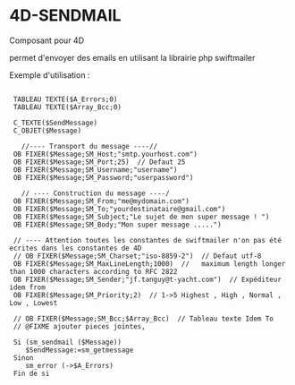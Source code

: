 # 4D-SENDMAIL

Composant pour 4D

permet d'envoyer des emails en utilisant la librairie php swiftmailer


Exemple d'utilisation : 
 
 <pre><code>
 TABLEAU TEXTE($A_Errors;0)
 TABLEAU TEXTE($Array_Bcc;0)
 
 C_TEXTE($SendMessage)
 C_OBJET($Message)
 
   //---- Transport du message ----//
 OB FIXER($Message;SM_Host;"smtp.yourhost.com")
 OB FIXER($Message;SM_Port;25)  // Defaut 25
 OB FIXER($Message;SM_Username;"username")
 OB FIXER($Message;SM_Password;"userpassword")
 
   // ---- Construction du message ----/
 OB FIXER($Message;SM_From;"me@mydomain.com")
 OB FIXER($Message;SM_To;"yourdestinataire@gmail.com")
 OB FIXER($Message;SM_Subject;"Le sujet de mon super message ! ")
 OB FIXER($Message;SM_Body;"Mon super message .....")
 
 // ---- Attention toutes les constantes de swiftmailer n'on pas été ecrites dans les constantes de 4D 
 // OB FIXER($Message;SM_Charset;"iso-8859-2")  // Defaut utf-8
 OB FIXER($Message;SM_MaxLineLength;1000)  //   maximum length longer than 1000 characters according to RFC 2822
 OB FIXER($Message;SM_Sender;"jf.tanguy@t-yacht.com")  // Expéditeur idem from 
 OB FIXER($Message;SM_Priority;2)  // 1->5 Highest , High , Normal , Low , Lowest
   
 // OB FIXER($Message;SM_Bcc;$Array_Bcc)  // Tableau texte Idem To
 // @FIXME ajouter pieces jointes, 
 
 Si (sm_sendmail ($Message))
    $SendMessage:=sm_getmessage 
 Sinon 
    sm_error (->$A_Errors)
 Fin de si 
 
 </code></pre>